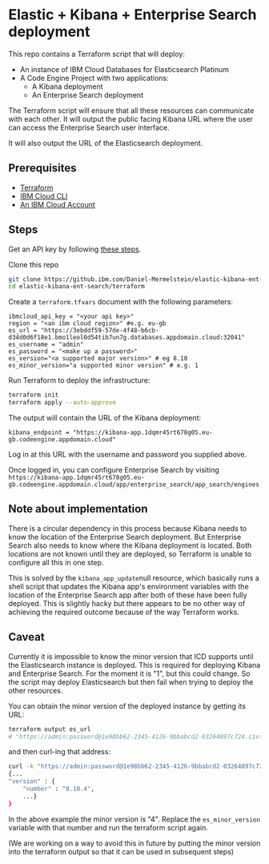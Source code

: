 # Elastic + Kibana + Enterprise Search deployment

This repo contains a Terraform script that will deploy:

- An instance of IBM Cloud Databases for Elasticsearch Platinum
- A Code Engine Project with two applications:
    - A Kibana deployment
    - An Enterprise Search deployment

The Terraform script will ensure that all these resources can communicate with each other. It will output the public facing Kibana URL where the user can access the Enterprise Search user interface.

It will also output the URL of the Elasticsearch deployment.

## Prerequisites

- [Terraform](https://www.terraform.io/)
- [IBM Cloud CLI](https://cloud.ibm.com/docs/cli?topic=cli-getting-started)
- [An IBM Cloud Account](https://cloud.ibm.com/registration)

## Steps

Get an API key by following [these steps](https://cloud.ibm.com/docs/account?topic=account-userapikey&interface=ui#create_user_key).

Clone this repo

```sh
git clone https://github.ibm.com/Daniel-Mermelstein/elastic-kibana-ent-search.git
cd elastic-kibana-ent-search/terraform
```

Create a `terraform.tfvars` document with the following parameters:

```
ibmcloud_api_key = "<your api key>"
region = "<an ibm cloud region>" #e.g. eu-gb
es_url = "https://3ebddf59-57de-4f48-b6cb-d34d0d6f18e1.bmo1leol0d54tib7un7g.databases.appdomain.cloud:32041"
es_username = "admin"
es_password = "<make up a password>"
es_version="<a supported major version>" # eg 8.10
es_minor_version="a supported minor version" # e.g. 1
```

Run Terraform to deploy the infrastructure:

```sh
terraform init
terraform apply --auto-approve
```

The output will contain the URL of the Kibana deployment:

```
kibana_endpoint = "https://kibana-app.1dqmr45rt678g05.eu-gb.codeengine.appdomain.cloud"
```

Log in  at this URL with the username and password you supplied above.

Once logged in, you can configure Enterprise Search by visiting `https://kibana-app.1dqmr45rt678g05.eu-gb.codeengine.appdomain.cloud/app/enterprise_search/app_search/engines`

## Note about implementation

There is a circular dependency in this process because Kibana needs to know the location of the Enterprise Search deployment. But Enterprise Search also needs to know where the Kibana deployment is located. Both locations are not known until they are deployed, so Terraform is unable to configure all this in one step.

This is solved by the `kibana_app_update`null resource, which basically runs a shell script that updates the Kibana app's environment variables with the location of the Enterprise Search app after both of these have been fully deployed. This is slightly hacky but there appears to be no other way of achieving the required outcome because of the way Terraform works.

## Caveat

Currently it is impossible to know the minor version that ICD supports until the Elasticsearch instance is deployed. This is required for deploying Kibana and Enterprise Search. For the moment it is "1", but this could change. So the script may deploy Elasticsearch but then fail when trying to deploy the other resources.

You can obtain the minor version of the deployed instance by getting its URL:
```sh
terraform output es_url
# "https://admin:password@1e98bb62-2345-4126-9bbabcd2-03264897c724.c1vt02ul0q3fa0509bog.databases.appdomain.cloud:31299"
```
and then curl-ing that address:

```sh
curl -k "https://admin:password@1e98bb62-2345-4126-9bbabcd2-03264897c724.c1vt02ul0q3fa0509bog.databases.appdomain.cloud:31299"
{...
"version" : {
    "number" : "8.10.4",
    ...}
}
```

In the above example the minor version is "4". Replace the `es_minor_version` variable with that number and run the terraform script again.

(We are working on a way to avoid this in future by putting the minor version into the terraform output so that it can be used in subsequent steps)

